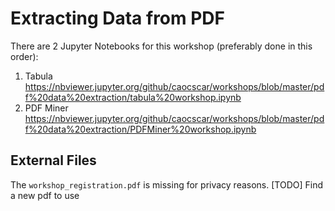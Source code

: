 # Extracting Data from PDF

There are 2 Jupyter Notebooks for this workshop (preferably done in this order):  
1. Tabula  
https://nbviewer.jupyter.org/github/caocscar/workshops/blob/master/pdf%20data%20extraction/tabula%20workshop.ipynb
2. PDF Miner  
https://nbviewer.jupyter.org/github/caocscar/workshops/blob/master/pdf%20data%20extraction/PDFMiner%20workshop.ipynb

## External Files
The `workshop_registration.pdf` is missing for privacy reasons. [TODO] Find a new pdf to use


